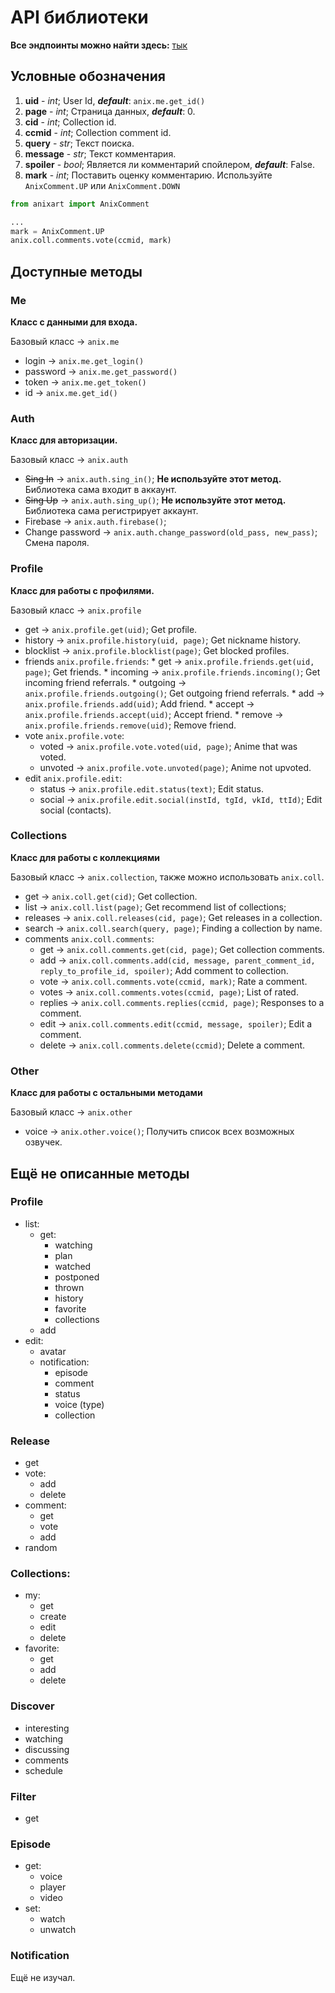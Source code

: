 # API библиотеки

**Все эндпоинты можно найти здесь:** [тык](https://github.com/SantaSpeen/anixart/blob/master/anixart/methods.py "тык")

## **Условные обозначения**
1. **uid** - _int_; User Id, _**default**_: `anix.me.get_id()`
2. **page** - _int_; Страница данных, **_default_**: 0.
3. **cid** - _int_; Collection id.
4. **ccmid** - _int_; Collection comment id.
5. **query** - _str_; Текст поиска.
6. **message** - _str_; Текст комментария.
7. **spoiler** - _bool_; Является ли комментарий спойлером, **_default_**: False.
8. **mark** - _int_; Поставить оценку комментарию. Используйте `AnixComment.UP` или `AnixComment.DOWN`
```python
from anixart import AnixComment

...
mark = AnixComment.UP
anix.coll.comments.vote(ccmid, mark)
```
## **Доступные методы**

### Me
**Класс с данными для входа.** 

Базовый класс -> `anix.me`

* login -> `anix.me.get_login()`
* password -> `anix.me.get_password()`
* token -> `anix.me.get_token()`
* id -> `anix.me.get_id()`

### Auth
**Класс для авторизации.** 

Базовый класс -> `anix.auth`

- ~~Sing In~~ -> `anix.auth.sing_in()`; **Не используйте этот метод.** Библиотека сама входит в аккаунт.
- ~~Sing Up~~ -> `anix.auth.sing_up()`; **Не используйте этот метод.** Библиотека сама регистрирует аккаунт.
- Firebase -> `anix.auth.firebase()`; 
- Change password -> `anix.auth.change_password(old_pass, new_pass)`; Смена пароля.

### Profile
**Класс для работы с профилями.** 

Базовый класс -> `anix.profile`

- get -> `anix.profile.get(uid)`; Get profile.
- history  -> `anix.profile.history(uid, page)`; Get nickname history.
- blocklist  -> `anix.profile.blocklist(page)`; Get blocked profiles.
- friends `anix.profile.friends`: 
      * get -> `anix.profile.friends.get(uid, page)`; Get friends.
      * incoming -> `anix.profile.friends.incoming()`; Get incoming friend referrals.
      * outgoing -> `anix.profile.friends.outgoing()`; Get outgoing friend referrals.
      * add -> `anix.profile.friends.add(uid)`; Add friend.
      * accept -> `anix.profile.friends.accept(uid)`; Accept friend.
      * remove -> `anix.profile.friends.remove(uid)`; Remove friend.
- vote `anix.profile.vote`: 
    * voted -> `anix.profile.vote.voted(uid, page)`; Anime that was voted.
    * unvoted -> `anix.profile.vote.unvoted(page)`; Anime not upvoted.
- edit `anix.profile.edit`: 
    * status -> `anix.profile.edit.status(text)`; Edit status.
    * social -> `anix.profile.edit.social(instId, tgId, vkId, ttId)`; Edit social (contacts).

### Collections
**Класс для работы с коллекциями** 

Базовый класс -> `anix.collection`, также можно использовать `anix.coll`.

- get -> `anix.coll.get(cid)`; Get collection.
- list -> `anix.coll.list(page)`; Get recommend list of collections;
- releases -> `anix.coll.releases(cid, page)`; Get releases in a collection.
- search -> `anix.coll.search(query, page)`; Finding a collection by name.
- comments `anix.coll.comments`:
  * get -> `anix.coll.comments.get(cid, page)`; Get collection comments.
  * add -> `anix.coll.comments.add(cid, message, parent_comment_id, reply_to_profile_id, spoiler)`; Add comment to collection.
  * vote -> `anix.coll.comments.vote(ccmid, mark)`; Rate a comment.
  * votes -> `anix.coll.comments.votes(ccmid, page)`; List of rated.
  * replies -> `anix.coll.comments.replies(ccmid, page)`; Responses to a comment.
  * edit -> `anix.coll.comments.edit(ccmid, message, spoiler)`; Edit a comment.
  * delete -> `anix.coll.comments.delete(ccmid)`; Delete a comment.
  
### Other
**Класс для работы с остальными методами** 

Базовый класс -> `anix.other`

- voice -> `anix.other.voice()`; Получить список всех возможных озвучек.

## **Ещё не описанные методы**

### Profile
- list:
  * get:
    - watching
    - plan
    - watched
    - postponed
    - thrown
    - history
    - favorite 
    - collections
  * add
- edit:
    * avatar
    * notification:
        - episode
        - comment
        - status
        - voice (type)
        - collection

### Release
- get
- vote:
    * add
    * delete
- comment:
    * get 
    * vote
    * add
- random

### Collections:
- my:
  * get
  * create
  * edit
  * delete
- favorite:
    * get
    * add
    * delete

### Discover
- interesting
- watching
- discussing
- comments
- schedule

### Filter
- get

### Episode
- get: 
  - voice
  - player
  - video
- set:
    - watch
    - unwatch
    
### Notification
Ещё не изучал.

